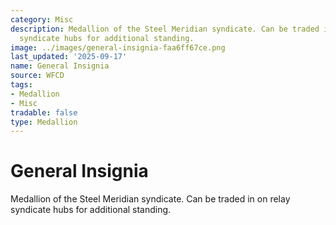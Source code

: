 ```yaml
---
category: Misc
description: Medallion of the Steel Meridian syndicate. Can be traded in on relay
  syndicate hubs for additional standing.
image: ../images/general-insignia-faa6ff67ce.png
last_updated: '2025-09-17'
name: General Insignia
source: WFCD
tags:
- Medallion
- Misc
tradable: false
type: Medallion
---
```


# General Insignia

Medallion of the Steel Meridian syndicate. Can be traded in on relay syndicate hubs for additional standing.


